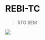 # REBI-TC

> 5TO SEM

![](https://www.elempleo.com/co/base-empresarial/tecnologico-comfenalco/image/logo_tecno_comfenalco.png)